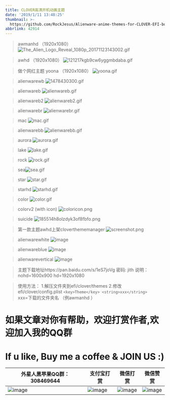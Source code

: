 ```yaml
---
title: CLOVER高清开机动画主题
date: '2019/1/11 13:48:25'
thumbnail: >-
  https://github.com/RockJesus/Alienware-anime-themes-for-CLOVER-EFI-bootloader/blob/master/screenshots/alienwarebr.gif?raw=true
abbrlink: 42914
---
```


> awmanhd （1920x1080）
![The_Alien_Logo_Reveal_1080p_20171123143002.gif](http://upload-images.jianshu.io/upload_images/15836855-955d9f837ba00542.gif?imageMogr2/auto-orient/strip "The_Alien_Logo_Reveal_1080p_20171123143002.gif")

> awhd （1920x1080）
![121217kgb9cw6yggmbdaba.gif](http://upload-images.jianshu.io/upload_images/15836855-21484db5e46162ab.gif?imageMogr2/auto-orient/strip "121217kgb9cw6yggmbdaba.gif")

> 做个网红主题 yoona （1920x1080）
![yoona.gif](http://upload-images.jianshu.io/upload_images/15836855-519ee5aeb3537afa.gif?imageMogr2/auto-orient/strip "yoona.gif")

>alienwarewb
![1478430300.gif](http://upload-images.jianshu.io/upload_images/15836855-dbad09119172b191.gif?imageMogr2/auto-orient/strip "1478430300.gif")


>alienwareb
![alienwareb.gif](http://upload-images.jianshu.io/upload_images/15836855-0195eb3fd8e569ab.gif?imageMogr2/auto-orient/strip "alienwareb.gif")

>alienwareb2
![alienwareb2.gif](http://upload-images.jianshu.io/upload_images/15836855-6a5b57ef371671fb.gif?imageMogr2/auto-orient/strip "alienwareb2.gif")

>alienwarebr
![alienwarebr.gif](http://upload-images.jianshu.io/upload_images/15836855-6bba0fe9acb844ac.gif?imageMogr2/auto-orient/strip "alienwarebr.gif")


>mac
![mac.gif](http://upload-images.jianshu.io/upload_images/15836855-0d297485b59c81a8.gif?imageMogr2/auto-orient/strip "mac.gif")

>alienwarebb
![alienwarebb.gif](http://upload-images.jianshu.io/upload_images/15836855-e0d65c9716ff5e60.gif?imageMogr2/auto-orient/strip "alienwarebb.gif")

>aurora
![aurora.gif](http://upload-images.jianshu.io/upload_images/15836855-4c69fa949824c635.gif?imageMogr2/auto-orient/strip "aurora.gif")


>lake
![lake.gif](http://upload-images.jianshu.io/upload_images/15836855-324cd42e3adb1d7d.gif?imageMogr2/auto-orient/strip "lake.gif")


>rock
![rock.gif](http://upload-images.jianshu.io/upload_images/15836855-bf61c850d6d769dd.gif?imageMogr2/auto-orient/strip "rock.gif")


>sea![sea.gif](http://upload-images.jianshu.io/upload_images/15836855-5b9283b2873cdd3b.gif?imageMogr2/auto-orient/strip "sea.gif")


>star
![star.gif](http://upload-images.jianshu.io/upload_images/15836855-39b14316846bcb40.gif?imageMogr2/auto-orient/strip "star.gif")


>starhd
![starhd.gif](http://upload-images.jianshu.io/upload_images/15836855-a931fe1d9bb8f4ff.gif?imageMogr2/auto-orient/strip "starhd.gif")


>color
![color.gif](http://upload-images.jianshu.io/upload_images/15836855-68d7b8eb001e6aca.gif?imageMogr2/auto-orient/strip "color.gif")


>colorv2 (with icon)
![coloricon.png](http://upload-images.jianshu.io/upload_images/15836855-d6b1e484a74a2c3f.png?imageMogr2/auto-orient/strip%7CimageView2/2/w/1240 "coloricon.png")


>suicide
![185514h8olzdyk3of8fbfo.png](http://upload-images.jianshu.io/upload_images/15836855-f4ca743820a51527.png?imageMogr2/auto-orient/strip%7CimageView2/2/w/1240 "185514h8olzdyk3of8fbfo.png")


>第一款主题awhd上架cloverthememanager
![screenshot.png](http://upload-images.jianshu.io/upload_images/15836855-adb23fa438644f24.png?imageMogr2/auto-orient/strip%7CimageView2/2/w/1240 "screenshot.png")

>alienwarewhite
![image](http://upload-images.jianshu.io/upload_images/15836855-0007e700f088604d.png?imageMogr2/auto-orient/strip%7CimageView2/2/w/1240)

>alienwareblue
![image](http://upload-images.jianshu.io/upload_images/15836855-4822bb4c8df3635d.png?imageMogr2/auto-orient/strip%7CimageView2/2/w/1240)

>alienwarevertical
![image](http://upload-images.jianshu.io/upload_images/15836855-fe728f1e17639fe6.png?imageMogr2/auto-orient/strip%7CimageView2/2/w/1240)




>主题下载地址https://pan.baidu.com/s/1eS7joVg 密码: jith
说明：nohd=1600x900 hd=1920x1080

>使用方法：
1.解压文件夹到efi/clover/themes
2.修改efi/clover/config.plist 
```<key>Theme</key> <string>xxx</string> ```       
xxx=下载的文件夹名 （例<string>awmanhd</string> ）

# 如果文章对你有帮助，欢迎打赏作者,欢迎加入我的QQ群 
# If u like, Buy me a coffee & JOIN US :)
| 外星人黑苹果QQ群：308469644                                                                                                                                                              | 支付宝打赏                                                                                                                                                              | 微信打赏                                                                                                                                                              |  微信赞赏                                                                                                                                                              | 
| ----------------------------------------------------------   | ----------------------------------------------------------   | ----------------------------------------------------------   |  ----------------------------------------------------------   | 
| ![image](https://github.com/RockJesus/Alienware-17-R4-Dual-GPU-MacOS-Mojave-10.14-Hackintosh/blob/master/qq.png?raw=true) | ![image](https://github.com/RockJesus/Alienware-17-R4-I7-7700HQ-MacOS-High-Sierra/blob/master/zfb.jpeg) | ![image](https://github.com/RockJesus/Alienware-17-R4-I7-7700HQ-MacOS-High-Sierra/blob/master/wx.jpeg) | ![image](https://github.com/RockJesus/Alienware-17-R4-Dual-GPU-MacOS-10.15-14-13-Hackintosh/blob/master/zsm.png?raw=true) |

